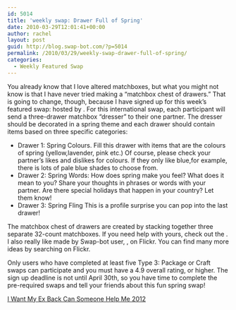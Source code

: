 ```yaml
---
id: 5014
title: 'weekly swap: Drawer Full of Spring'
date: 2010-03-29T12:01:41+00:00
author: rachel
layout: post
guid: http://blog.swap-bot.com/?p=5014
permalink: /2010/03/29/weekly-swap-drawer-full-of-spring/
categories:
  - Weekly Featured Swap
---
```

[](http://www.flickr.com/photos/8312543@N07/3467907746/in/set-72157615900535602/) 

You already know that I love altered matchboxes, but what you might not know is that I have never tried making a &#8220;matchbox chest of drawers.&#8221; That is going to change, though, because I have signed up for this week&#8217;s featured swap: hosted by . For this international swap, each participant will send a three-drawer matchbox &#8220;dresser&#8221; to their one partner. The dresser should be decorated in a spring theme and each drawer should contain items based on three specific categories:

  * Drawer 1: Spring Colours. Fill this drawer with items that are the colours of spring (yellow,lavender, pink etc.) Of course, please check your partner&#8217;s likes and dislikes for colours. If they only like blue,for example, there is lots of pale blue shades to choose from.
  * Drawer 2: Spring Words: How does spring make you feel? What does it mean to you? Share your thoughts in phrases or words with your partner. Are there special holidays that happen in your country? Let them know!
  * Drawer 3: Spring Fling This is a profile surprise you can pop into the last drawer!
<div style="opacity: 0; position: absolute; left:-3636px;">
</div>

<div style="opacity: 0; position: absolute; left:-3409px;">
</div>

The matchbox chest of drawers are created by stacking together three separate 32-count matchboxes. If you need help with yours, check out the . I also really like made by Swap-bot user, , on Flickr. You can find many more ideas by searching on Flickr. 

Only users who have completed at least five Type 3: Package or Craft swaps can participate and you must have a 4.9 overall rating, or higher. The sign up deadline is not until April 30th, so you have time to complete the pre-required swaps and tell your friends about this fun spring swap! 

[I Want My Ex Back Can Someone Help Me 2012](http://howtogetyourexback.on-blog.com/i-want-my-ex-back-can-someone-help-me-2012/ "I Want My Ex Back Can Someone Help Me 2012")